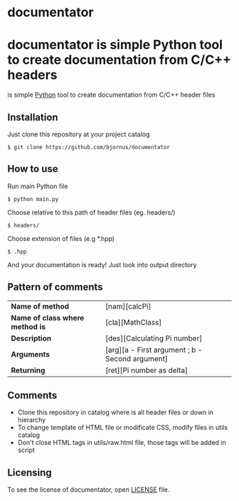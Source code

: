 # documentator

documentator is simple Python tool to create documentation from C/C++ headers
=======
is simple <a href="https://www.python.org" target="_blank">Python</a> tool to create documentation from C/C++ header files

## Installation
Just clone this repository at your project catalog

    $ git clone https://github.com/bjornus/documentator
  
## How to  use
Run main Python file

    $ python main.py
    
Choose relative to this path of header files (eg. headers/)
    
    $ headers/
    
Choose extension of files (e.g *.hpp)
    
    $ .hpp
And your documentation is ready! Just look into output directory

## Pattern of comments
<table>
    <tr>
        <td>
            <b>Name of method</b> 
        </td>
        <td>
            [nam][calcPi]
        </td>
   </tr>
   <tr>
        <td>
            <b>Name of class where method is</b> 
        </td>
        <td>
            [cla][MathClass]
        </td>
    </tr>
    <tr>
        <td>
           <b>Description</b> 
        </td>
        <td>
            [des][Calculating Pi number]
        </td>
     </tr>
     <tr>
        <td>
            <b>Arguments</b> 
        </td>
        <td>
            [arg][a - First argument ; b - Second argument]
        </td>
    </tr>
    <tr>
        <td>
            <b>Returning</b> 
        </td>
        <td>
            [ret][Pi number as delta]
        </td>
    </tr>
</table>

## Comments
* Clone this repository in catalog where is all header files or down in hierarchy
* To change template of HTML file or modificate CSS, modify files in utils catalog
* Don't close HTML tags in utils/raw.html file, those tags will be added in script

## Licensing
To see the license of documentator, open <a href="https://github.com/bjornus/documentator/blob/master/LICENSE" target="_blank">LICENSE</a> file.